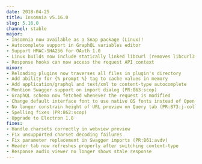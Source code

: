 ```yaml
---
date: 2018-04-25
title: Insomnia v5.16.0
slug: 5.16.0
channel: stable
major: 
- Insomnia now available as a Snap package (Linux)!
- Autocomplete support in GraphQL variables editor
- Support HMAC-SHA256 for OAuth 1.0
- Linux builds now include statically linked libcurl (removes libcurl3 dependency)
- Response hooks can now access the request API context
minor:
- Reloading plugins now traverses all files in plugin's directory
- Add ability for {% prompt %} tag to cache values in memory
- Add application/graphql and text/xml to content-type autocomplete
- Mention Swagger support on import dialog (PR:863:scop)
- GraphQL schema now fetched whenever the request is modified
- Change default interface font to use native OS fonts instead of Open Sans
- No longer constrain height of URL preview on Query tab (PR:873:j-collier)
- Spelling fixes (PR:862:scop)
- Upgrade to Electron 1.8
fixes:
- Handle charsets correctly in webview preview
- Fix unsupported charset decoding failures
- Fix parameter replacement in Swagger imports (PR:861:avdv)
- Header tab now refreshes properly after switching content-type
- Response audio viewer no longer shows stale response
---
```

